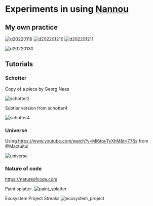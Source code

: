 # Experiments in using [Nannou](https://nannou.cc)

## My own practice

![d20220119](assets/images/d20220119.png)
![d202201210](assets/images/d202201210.png)
![d202201211](assets/images/d202201211.png)

![d20220130](assets/images/d20220130/091.png)

## Tutorials

### Schotter

Copy of a piece by Georg Nees

![schotter2](assets/images/schotter2.png)

Subtler version from schotter4

![schotter4](assets/images/schotter2.png)

### Universe

Using <https://www.youtube.com/watch?v=Ml6tpyTyXhM&t=776s> from @Mactuitui

![universe](assets/images/universe.png)

### Nature of code

<https://natureofcode.com>

Paint splatter.
![paint_splatter](assets/images/paint_splatter.png)

Exosystem Project Streaks
![ecosystem_project](assets/images/ecosystem_project/ecosystem_project_steaks.png)
